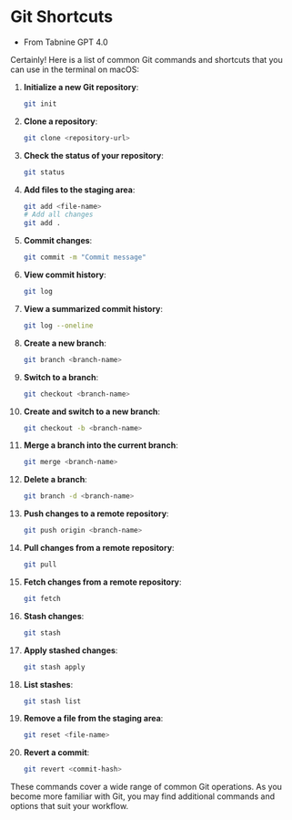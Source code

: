 # Git Shortcuts
- From Tabnine GPT 4.0

Certainly! Here is a list of common Git commands and shortcuts that you can use in the terminal on macOS:

1. **Initialize a new Git repository**:
   ```bash
   git init
   ```

2. **Clone a repository**:
   ```bash
   git clone <repository-url>
   ```

3. **Check the status of your repository**:
   ```bash
   git status
   ```

4. **Add files to the staging area**:
   ```bash
   git add <file-name>
   # Add all changes
   git add .
   ```

5. **Commit changes**:
   ```bash
   git commit -m "Commit message"
   ```

6. **View commit history**:
   ```bash
   git log
   ```

7. **View a summarized commit history**:
   ```bash
   git log --oneline
   ```

8. **Create a new branch**:
   ```bash
   git branch <branch-name>
   ```

9. **Switch to a branch**:
   ```bash
   git checkout <branch-name>
   ```

10. **Create and switch to a new branch**:
    ```bash
    git checkout -b <branch-name>
    ```

11. **Merge a branch into the current branch**:
    ```bash
    git merge <branch-name>
    ```

12. **Delete a branch**:
    ```bash
    git branch -d <branch-name>
    ```

13. **Push changes to a remote repository**:
    ```bash
    git push origin <branch-name>
    ```

14. **Pull changes from a remote repository**:
    ```bash
    git pull
    ```

15. **Fetch changes from a remote repository**:
    ```bash
    git fetch
    ```

16. **Stash changes**:
    ```bash
    git stash
    ```

17. **Apply stashed changes**:
    ```bash
    git stash apply
    ```

18. **List stashes**:
    ```bash
    git stash list
    ```

19. **Remove a file from the staging area**:
    ```bash
    git reset <file-name>
    ```

20. **Revert a commit**:
    ```bash
    git revert <commit-hash>
    ```

These commands cover a wide range of common Git operations. As you become more familiar with Git, you may find additional commands and options that suit your workflow.